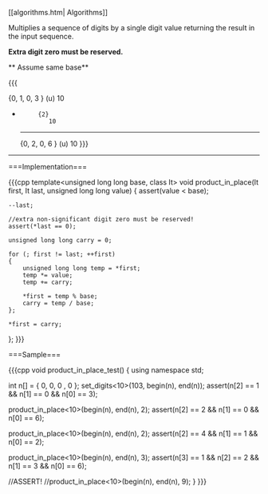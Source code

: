 
[[algorithms.htm| Algorithms]]

Multiplies a sequence of digits by a single digit value returning the result in the input sequence.

**Extra digit zero must be reserved.**


** Assume same base**

{{{

  {0, 1, 0, 3 }      (u)
              10
*          {2}
              10
  ----------------
  
  {0, 2, 0, 6 }   (u)
               10
}}}

----

===Implementation===

{{{cpp
template<unsigned long long base, class It>
void product_in_place(It first,
                      It last,
                      unsigned long long value)
{
    assert(value < base);
    
    --last;

    //extra non-significant digit zero must be reserved!
    assert(*last == 0);
    
    unsigned long long carry = 0;

    for (; first != last; ++first)
    {
        unsigned long long temp = *first;
        temp *= value;
        temp += carry;

        *first = temp % base;
        carry = temp / base;
    };

    *first = carry;
};
}}}

===Sample===

{{{cpp
void product_in_place_test()
{
  using namespace std;
  
  int n[] = { 0, 0, 0 , 0 }; 
  set_digits<10>(103, begin(n), end(n));
  assert(n[2] == 1 && n[1] == 0 && n[0] == 3);
  

  product_in_place<10>(begin(n), end(n), 2);
  assert(n[2] == 2 && n[1] == 0 && n[0] == 6);

  product_in_place<10>(begin(n), end(n), 2);
  assert(n[2] == 4 && n[1] == 1 && n[0] == 2);
  
  product_in_place<10>(begin(n), end(n), 3);
  assert(n[3] == 1 && n[2] == 2 && n[1] == 3 && n[0] == 6);

  //ASSERT!
  //product_in_place<10>(begin(n), end(n), 9);
}
}}}
